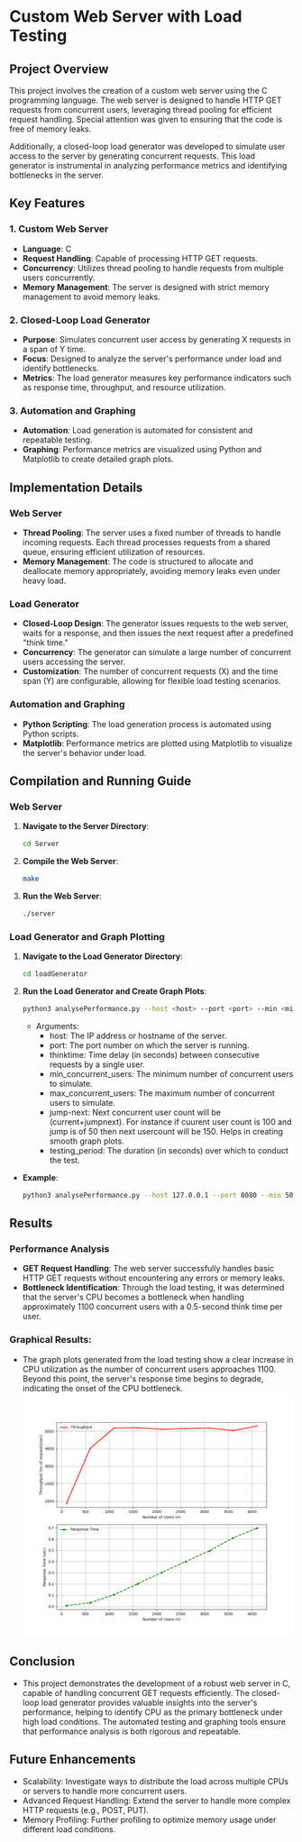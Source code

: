 # Custom Web Server with Load Testing

## Project Overview

This project involves the creation of a custom web server using the C programming language. The web server is designed to handle HTTP GET requests from concurrent users, leveraging thread pooling for efficient request handling. Special attention was given to ensuring that the code is free of memory leaks.

Additionally, a closed-loop load generator was developed to simulate user access to the server by generating concurrent requests. This load generator is instrumental in analyzing performance metrics and identifying bottlenecks in the server.

## Key Features

### 1. **Custom Web Server**
   - **Language**: C
   - **Request Handling**: Capable of processing HTTP GET requests.
   - **Concurrency**: Utilizes thread pooling to handle requests from multiple users concurrently.
   - **Memory Management**: The server is designed with strict memory management to avoid memory leaks.

### 2. **Closed-Loop Load Generator**
   - **Purpose**: Simulates concurrent user access by generating X requests in a span of Y time.
   - **Focus**: Designed to analyze the server's performance under load and identify bottlenecks.
   - **Metrics**: The load generator measures key performance indicators such as response time, throughput, and resource utilization.

### 3. **Automation and Graphing**
   - **Automation**: Load generation is automated for consistent and repeatable testing.
   - **Graphing**: Performance metrics are visualized using Python and Matplotlib to create detailed graph plots.

## Implementation Details

### Web Server
- **Thread Pooling**: The server uses a fixed number of threads to handle incoming requests. Each thread processes requests from a shared queue, ensuring efficient utilization of resources.
- **Memory Management**: The code is structured to allocate and deallocate memory appropriately, avoiding memory leaks even under heavy load.

### Load Generator
- **Closed-Loop Design**: The generator issues requests to the web server, waits for a response, and then issues the next request after a predefined "think time."
- **Concurrency**: The generator can simulate a large number of concurrent users accessing the server.
- **Customization**: The number of concurrent requests (X) and the time span (Y) are configurable, allowing for flexible load testing scenarios.

### Automation and Graphing
- **Python Scripting**: The load generation process is automated using Python scripts.
- **Matplotlib**: Performance metrics are plotted using Matplotlib to visualize the server's behavior under load.

## Compilation and Running Guide

### Web Server

1. **Navigate to the Server Directory**:
   ```bash
   cd Server
   ```
2. **Compile the Web Server**:
    ```bash
    make
    ```
3. **Run the Web Server**:
    ```bash
    ./server
    ```
### Load Generator and Graph Plotting

1. **Navigate to the Load Generator Directory**:
    ```bash
    cd loadGenerator
    ```
2. **Run the Load Generator and Create Graph Plots**:
    ```bash
    python3 analysePerformance.py --host <host> --port <port> --min <min_concurrent_users> --max <max_concurrent_users> --jump <jump-next[OPTIONAL]> --thinktime <thinktime> --testingperiod <testing_period>
    ```
    - Arguments:
        - host: The IP address or hostname of the server.
        - port: The port number on which the server is running.
        - thinktime: Time delay (in seconds) between consecutive requests by a single user.
        - min_concurrent_users: The minimum number of concurrent users to simulate.
        - max_concurrent_users: The maximum number of concurrent users to simulate.
        - jump-next: Next concurrent user count will be (current+jumpnext). For instance if cuurent user count is 100 and jump is of 50 then next usercount will be 150. Helps in creating smooth graph plots.
        - testing_period: The duration (in seconds) over which to conduct the test.
- **Example**:
    ```bash
    python3 analysePerformance.py --host 127.0.0.1 --port 8080 --min 500 --max 4400 --jump 100 --thinktime 0.5 --testingperiod 60
    ```

## Results
### Performance Analysis
- **GET Request Handling**: The web server successfully handles basic HTTP GET requests without encountering any errors or memory leaks.
- **Bottleneck Identification**: Through the load testing, it was determined that the server's CPU becomes a bottleneck when handling approximately 1100 concurrent users with a 0.5-second think time per user.
### Graphical Results:
- The graph plots generated from the load testing show a clear increase in CPU utilization as the number of concurrent users approaches 1100. Beyond this point, the server's response time begins to degrade, indicating the onset of the CPU bottleneck.
![Performance Graph](./performance-matrix.png)

## Conclusion
- This project demonstrates the development of a robust web server in C, capable of handling concurrent GET requests efficiently. The closed-loop load generator provides valuable insights into the server's performance, helping to identify CPU as the primary bottleneck under high load conditions. The automated testing and graphing tools ensure that performance analysis is both rigorous and repeatable.

## Future Enhancements
- Scalability: Investigate ways to distribute the load across multiple CPUs or servers to handle more concurrent users.
- Advanced Request Handling: Extend the server to handle more complex HTTP requests (e.g., POST, PUT).
- Memory Profiling: Further profiling to optimize memory usage under different load conditions.